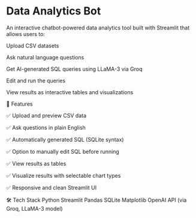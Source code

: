 # Data Analytics Bot

An interactive chatbot-powered data analytics tool built with Streamlit that allows users to:

Upload CSV datasets

Ask natural language questions

Get AI-generated SQL queries using LLaMA-3 via Groq

Edit and run the queries

View results as interactive tables and visualizations




🚀 Features

✅ Upload and preview CSV data

✅ Ask questions in plain English

✅ Automatically generated SQL (SQLite syntax)

✅ Option to manually edit SQL before running

✅ View results as tables

✅ Visualize results with selectable chart types

✅ Responsive and clean Streamlit UI




🛠️ Tech Stack
Python
Streamlit
Pandas
SQLite
Matplotlib
OpenAI API (via Groq, LLaMA-3 model)
